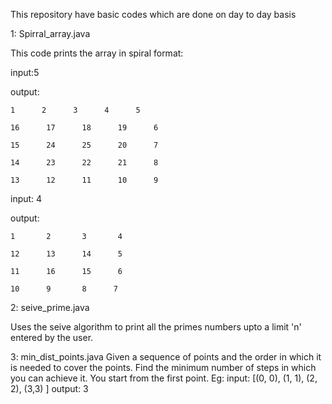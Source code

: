 This repository have basic codes which are done on day to day basis


1: Spirral_array.java
 
This code prints the array in spiral format:

input:5

output: 

	1      2      3      4      5

	16      17      18      19      6 

	15      24      25      20      7 

	14      23      22      21      8 

	13      12      11      10      9 

input: 4

output:

    1       2       3       4 

    12      13      14      5 

    11      16      15      6

    10      9       8      7


2: seive_prime.java

Uses the seive algorithm to print all the primes numbers upto a limit 'n' entered by the user.

3: min_dist_points.java 
Given a sequence of points and the order in which it is needed to cover the points. Find the minimum number of steps in which you can achieve it. You start from the first point.
Eg: input: [(0, 0), (1, 1), (2, 2), (3,3) ]
    output: 3


